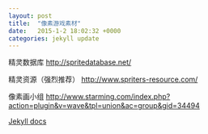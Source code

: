 ```yaml
---
layout: post
title:  "像素游戏素材"
date:   2015-1-2 18:02:32 +0000
categories: jekyll update
---
```

精灵数据库
http://spritedatabase.net/

精灵资源（强烈推荐）
http://www.spriters-resource.com/

像素画小组
http://www.starming.com/index.php?action=plugin&v=wave&tpl=union&ac=group&gid=34494

[Jekyll docs][jekyll-docs]

[jekyll-docs]: http://jekyllrb.com/docs/home
[cocos2d-animation]: http://www.cocos2d-x.org/docs/manual/framework/native/v3/frame-animation/zh
